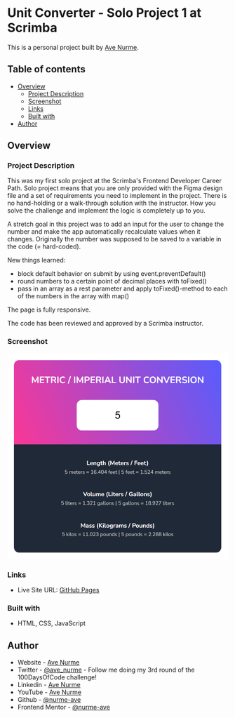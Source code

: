 # Unit Converter - Solo Project 1 at Scrimba

This is a personal project built by [Ave Nurme](https://www.avenurme.dev).

## Table of contents

- [Overview](#overview)
  - [Project Description](#project-description)
  - [Screenshot](#screenshot)
  - [Links](#links)
  - [Built with](#built-with)
- [Author](#author)

## Overview

### Project Description

This was my first solo project at the Scrimba's Frontend Developer Career Path. Solo project means that you are only provided with the Figma design file and a set of requirements you need to implement in the project. There is no hand-holding or a walk-through solution with the instructor. How you solve the challenge and implement the logic is completely up to you.

A stretch goal in this project was to add an input for the user to change the number and make the app automatically recalculate values when it changes. Originally the number was supposed to be saved to a variable in the code (= hard-coded).

New things learned:
- block default behavior on submit by using event.preventDefault()
- round numbers to a certain point of decimal places with toFixed()
- pass in an array as a rest parameter and apply toFixed()-method to each of the numbers in the array with map()

The page is fully responsive.

The code has been reviewed and approved by a Scrimba instructor.

### Screenshot

![Screenshot of my solution](/unit-converter.png)

### Links

- Live Site URL: [GitHub Pages](https://nurme-ave.github.io/scrimba-solo-project-unit-converter/)

### Built with

- HTML, CSS, JavaScript

## Author

- Website - [Ave Nurme](https://www.avenurme.dev)
- Twitter - [@ave\_nurme](https://twitter.com/ave_nurme) - Follow me doing my 3rd round of the 100DaysOfCode challenge!
- Linkedin - [Ave Nurme](https://www.linkedin.com/in/ave-nurme)
- YouTube - [Ave Nurme](https://www.youtube.com/channel/UC_kKIEE66Wa5bAxjqoI1A8w/videos)
- Github - [@nurme-ave](https://github.com/nurme-ave)
- Frontend Mentor - [@nurme-ave](https://www.frontendmentor.io/profile/nurme-ave)
